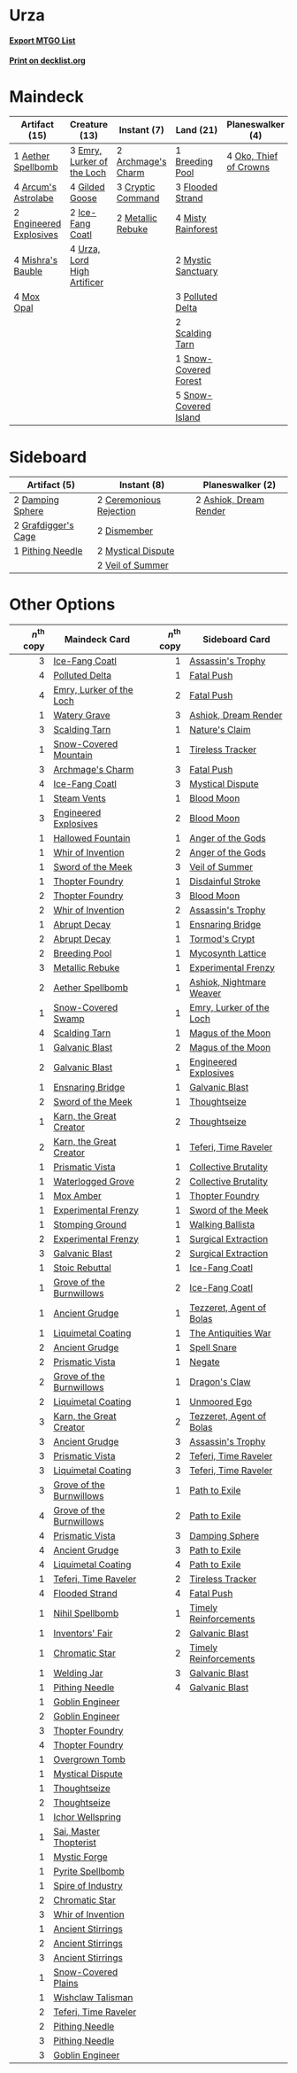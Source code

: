 # Urza

#### [Export MTGO List](../collection/Urza/Urza.txt)
#### [Print on decklist.org](http://decklist.org/?deckmain=1%09Aether%20Spellbomb%0A2%09Archmage's%20Charm%0A4%09Arcum's%20Astrolabe%0A1%09Breeding%20Pool%0A3%09Cryptic%20Command%0A3%09Emry,%20Lurker%20of%20the%20Loch%0A2%09Engineered%20Explosives%0A3%09Flooded%20Strand%0A4%09Gilded%20Goose%0A2%09Ice-Fang%20Coatl%0A2%09Metallic%20Rebuke%0A4%09Mishra's%20Bauble%0A4%09Misty%20Rainforest%0A4%09Mox%20Opal%0A2%09Mystic%20Sanctuary%0A4%09Oko,%20Thief%20of%20Crowns%0A3%09Polluted%20Delta%0A2%09Scalding%20Tarn%0A1%09Snow-Covered%20Forest%0A5%09Snow-Covered%20Island%0A4%09Urza,%20Lord%20High%20Artificer&deckside=2%09Ashiok,%20Dream%20Render%0A2%09Ceremonious%20Rejection%0A2%09Damping%20Sphere%0A2%09Dismember%0A2%09Grafdigger's%20Cage%0A2%09Mystical%20Dispute%0A1%09Pithing%20Needle%0A2%09Veil%20of%20Summer)
# Maindeck

|                                          Artifact (15)                                          |                                            Creature (13)                                             |                                         Instant (7)                                         |                                           Land (21)                                            |                                        Planeswalker (4)                                         |
|-------------------------------------------------------------------------------------------------|------------------------------------------------------------------------------------------------------|---------------------------------------------------------------------------------------------|------------------------------------------------------------------------------------------------|-------------------------------------------------------------------------------------------------|
|1 [Aether Spellbomb](http://gatherer.wizards.com/Pages/Card/Details.aspx?multiverseid=220525)    |3 [Emry, Lurker of the Loch](http://gatherer.wizards.com/Pages/Card/Details.aspx?multiverseid=473005) |2 [Archmage's Charm](http://gatherer.wizards.com/Pages/Card/Details.aspx?multiverseid=463989)|1 [Breeding Pool](http://gatherer.wizards.com/Pages/Card/Details.aspx?multiverseid=97088)       |4 [Oko, Thief of Crowns](http://gatherer.wizards.com/Pages/Card/Details.aspx?multiverseid=473159)|
|4 [Arcum's Astrolabe](http://gatherer.wizards.com/Pages/Card/Details.aspx?multiverseid=464169)   |4 [Gilded Goose](http://gatherer.wizards.com/Pages/Card/Details.aspx?multiverseid=473122)             |3 [Cryptic Command](http://gatherer.wizards.com/Pages/Card/Details.aspx?multiverseid=438614) |3 [Flooded Strand](http://gatherer.wizards.com/Pages/Card/Details.aspx?multiverseid=405098)     |                                                                                                 |
|2 [Engineered Explosives](http://gatherer.wizards.com/Pages/Card/Details.aspx?multiverseid=50139)|2 [Ice-Fang Coatl](http://gatherer.wizards.com/Pages/Card/Details.aspx?multiverseid=464152)           |2 [Metallic Rebuke](http://gatherer.wizards.com/Pages/Card/Details.aspx?multiverseid=423706) |4 [Misty Rainforest](http://gatherer.wizards.com/Pages/Card/Details.aspx?multiverseid=405102)   |                                                                                                 |
|4 [Mishra's Bauble](http://gatherer.wizards.com/Pages/Card/Details.aspx?multiverseid=122122)     |4 [Urza, Lord High Artificer](http://gatherer.wizards.com/Pages/Card/Details.aspx?multiverseid=464024)|                                                                                             |2 [Mystic Sanctuary](http://gatherer.wizards.com/Pages/Card/Details.aspx?multiverseid=473209)   |                                                                                                 |
|4 [Mox Opal](http://gatherer.wizards.com/Pages/Card/Details.aspx?multiverseid=397719)            |                                                                                                      |                                                                                             |3 [Polluted Delta](http://gatherer.wizards.com/Pages/Card/Details.aspx?multiverseid=405104)     |                                                                                                 |
|                                                                                                 |                                                                                                      |                                                                                             |2 [Scalding Tarn](http://gatherer.wizards.com/Pages/Card/Details.aspx?multiverseid=405107)      |                                                                                                 |
|                                                                                                 |                                                                                                      |                                                                                             |1 [Snow-Covered Forest](http://gatherer.wizards.com/Pages/Card/Details.aspx?multiverseid=121192)|                                                                                                 |
|                                                                                                 |                                                                                                      |                                                                                             |5 [Snow-Covered Island](http://gatherer.wizards.com/Pages/Card/Details.aspx?multiverseid=121130)|                                                                                                 |


# Sideboard

|                                         Artifact (5)                                         |                                           Instant (8)                                            |                                        Planeswalker (2)                                         |
|----------------------------------------------------------------------------------------------|--------------------------------------------------------------------------------------------------|-------------------------------------------------------------------------------------------------|
|2 [Damping Sphere](http://gatherer.wizards.com/Pages/Card/Details.aspx?multiverseid=443101)   |2 [Ceremonious Rejection](http://gatherer.wizards.com/Pages/Card/Details.aspx?multiverseid=417613)|2 [Ashiok, Dream Render](http://gatherer.wizards.com/Pages/Card/Details.aspx?multiverseid=461155)|
|2 [Grafdigger's Cage](http://gatherer.wizards.com/Pages/Card/Details.aspx?multiverseid=278452)|2 [Dismember](http://gatherer.wizards.com/Pages/Card/Details.aspx?multiverseid=382182)            |                                                                                                 |
|1 [Pithing Needle](http://gatherer.wizards.com/Pages/Card/Details.aspx?multiverseid=129526)   |2 [Mystical Dispute](http://gatherer.wizards.com/Pages/Card/Details.aspx?multiverseid=473020)     |                                                                                                 |
|                                                                                              |2 [Veil of Summer](http://gatherer.wizards.com/Pages/Card/Details.aspx?multiverseid=466952)       |                                                                                                 |


# Other Options

|*n*<sup>th</sup> copy|                                           Maindeck Card                                           |*n*<sup>th</sup> copy|                                          Sideboard Card                                           |
|--------------------:|---------------------------------------------------------------------------------------------------|--------------------:|---------------------------------------------------------------------------------------------------|
|                    3|[Ice-Fang Coatl](http://gatherer.wizards.com/Pages/Card/Details.aspx?multiverseid=464152)          |                    1|[Assassin's Trophy](http://gatherer.wizards.com/Pages/Card/Details.aspx?multiverseid=452902)       |
|                    4|[Polluted Delta](http://gatherer.wizards.com/Pages/Card/Details.aspx?multiverseid=405104)          |                    1|[Fatal Push](http://gatherer.wizards.com/Pages/Card/Details.aspx?multiverseid=423724)              |
|                    4|[Emry, Lurker of the Loch](http://gatherer.wizards.com/Pages/Card/Details.aspx?multiverseid=473005)|                    2|[Fatal Push](http://gatherer.wizards.com/Pages/Card/Details.aspx?multiverseid=423724)              |
|                    1|[Watery Grave](http://gatherer.wizards.com/Pages/Card/Details.aspx?multiverseid=405114)            |                    3|[Ashiok, Dream Render](http://gatherer.wizards.com/Pages/Card/Details.aspx?multiverseid=461155)    |
|                    3|[Scalding Tarn](http://gatherer.wizards.com/Pages/Card/Details.aspx?multiverseid=405107)           |                    1|[Nature's Claim](http://gatherer.wizards.com/Pages/Card/Details.aspx?multiverseid=382316)          |
|                    1|[Snow-Covered Mountain](http://gatherer.wizards.com/Pages/Card/Details.aspx?multiverseid=121233)   |                    1|[Tireless Tracker](http://gatherer.wizards.com/Pages/Card/Details.aspx?multiverseid=409997)        |
|                    3|[Archmage's Charm](http://gatherer.wizards.com/Pages/Card/Details.aspx?multiverseid=463989)        |                    3|[Fatal Push](http://gatherer.wizards.com/Pages/Card/Details.aspx?multiverseid=423724)              |
|                    4|[Ice-Fang Coatl](http://gatherer.wizards.com/Pages/Card/Details.aspx?multiverseid=464152)          |                    3|[Mystical Dispute](http://gatherer.wizards.com/Pages/Card/Details.aspx?multiverseid=473020)        |
|                    1|[Steam Vents](http://gatherer.wizards.com/Pages/Card/Details.aspx?multiverseid=405109)             |                    1|[Blood Moon](http://gatherer.wizards.com/Pages/Card/Details.aspx?multiverseid=45386)               |
|                    3|[Engineered Explosives](http://gatherer.wizards.com/Pages/Card/Details.aspx?multiverseid=50139)    |                    2|[Blood Moon](http://gatherer.wizards.com/Pages/Card/Details.aspx?multiverseid=45386)               |
|                    1|[Hallowed Fountain](http://gatherer.wizards.com/Pages/Card/Details.aspx?multiverseid=97071)        |                    1|[Anger of the Gods](http://gatherer.wizards.com/Pages/Card/Details.aspx?multiverseid=438682)       |
|                    1|[Whir of Invention](http://gatherer.wizards.com/Pages/Card/Details.aspx?multiverseid=423716)       |                    2|[Anger of the Gods](http://gatherer.wizards.com/Pages/Card/Details.aspx?multiverseid=438682)       |
|                    1|[Sword of the Meek](http://gatherer.wizards.com/Pages/Card/Details.aspx?multiverseid=126215)       |                    3|[Veil of Summer](http://gatherer.wizards.com/Pages/Card/Details.aspx?multiverseid=466952)          |
|                    1|[Thopter Foundry](http://gatherer.wizards.com/Pages/Card/Details.aspx?multiverseid=183017)         |                    1|[Disdainful Stroke](http://gatherer.wizards.com/Pages/Card/Details.aspx?multiverseid=420705)       |
|                    2|[Thopter Foundry](http://gatherer.wizards.com/Pages/Card/Details.aspx?multiverseid=183017)         |                    3|[Blood Moon](http://gatherer.wizards.com/Pages/Card/Details.aspx?multiverseid=45386)               |
|                    2|[Whir of Invention](http://gatherer.wizards.com/Pages/Card/Details.aspx?multiverseid=423716)       |                    2|[Assassin's Trophy](http://gatherer.wizards.com/Pages/Card/Details.aspx?multiverseid=452902)       |
|                    1|[Abrupt Decay](http://gatherer.wizards.com/Pages/Card/Details.aspx?multiverseid=456061)            |                    1|[Ensnaring Bridge](http://gatherer.wizards.com/Pages/Card/Details.aspx?multiverseid=15866)         |
|                    2|[Abrupt Decay](http://gatherer.wizards.com/Pages/Card/Details.aspx?multiverseid=456061)            |                    1|[Tormod's Crypt](http://gatherer.wizards.com/Pages/Card/Details.aspx?multiverseid=389723)          |
|                    2|[Breeding Pool](http://gatherer.wizards.com/Pages/Card/Details.aspx?multiverseid=97088)            |                    1|[Mycosynth Lattice](http://gatherer.wizards.com/Pages/Card/Details.aspx?multiverseid=446209)       |
|                    3|[Metallic Rebuke](http://gatherer.wizards.com/Pages/Card/Details.aspx?multiverseid=423706)         |                    1|[Experimental Frenzy](http://gatherer.wizards.com/Pages/Card/Details.aspx?multiverseid=452849)     |
|                    2|[Aether Spellbomb](http://gatherer.wizards.com/Pages/Card/Details.aspx?multiverseid=220525)        |                    1|[Ashiok, Nightmare Weaver](http://gatherer.wizards.com/Pages/Card/Details.aspx?multiverseid=373500)|
|                    1|[Snow-Covered Swamp](http://gatherer.wizards.com/Pages/Card/Details.aspx?multiverseid=121256)      |                    1|[Emry, Lurker of the Loch](http://gatherer.wizards.com/Pages/Card/Details.aspx?multiverseid=473005)|
|                    4|[Scalding Tarn](http://gatherer.wizards.com/Pages/Card/Details.aspx?multiverseid=405107)           |                    1|[Magus of the Moon](http://gatherer.wizards.com/Pages/Card/Details.aspx?multiverseid=136152)       |
|                    1|[Galvanic Blast](http://gatherer.wizards.com/Pages/Card/Details.aspx?multiverseid=442781)          |                    2|[Magus of the Moon](http://gatherer.wizards.com/Pages/Card/Details.aspx?multiverseid=136152)       |
|                    2|[Galvanic Blast](http://gatherer.wizards.com/Pages/Card/Details.aspx?multiverseid=442781)          |                    1|[Engineered Explosives](http://gatherer.wizards.com/Pages/Card/Details.aspx?multiverseid=50139)    |
|                    1|[Ensnaring Bridge](http://gatherer.wizards.com/Pages/Card/Details.aspx?multiverseid=15866)         |                    1|[Galvanic Blast](http://gatherer.wizards.com/Pages/Card/Details.aspx?multiverseid=442781)          |
|                    2|[Sword of the Meek](http://gatherer.wizards.com/Pages/Card/Details.aspx?multiverseid=126215)       |                    1|[Thoughtseize](http://gatherer.wizards.com/Pages/Card/Details.aspx?multiverseid=438676)            |
|                    1|[Karn, the Great Creator](http://gatherer.wizards.com/Pages/Card/Details.aspx?multiverseid=460928) |                    2|[Thoughtseize](http://gatherer.wizards.com/Pages/Card/Details.aspx?multiverseid=438676)            |
|                    2|[Karn, the Great Creator](http://gatherer.wizards.com/Pages/Card/Details.aspx?multiverseid=460928) |                    1|[Teferi, Time Raveler](http://gatherer.wizards.com/Pages/Card/Details.aspx?multiverseid=461148)    |
|                    1|[Prismatic Vista](http://gatherer.wizards.com/Pages/Card/Details.aspx?multiverseid=464193)         |                    1|[Collective Brutality](http://gatherer.wizards.com/Pages/Card/Details.aspx?multiverseid=414380)    |
|                    1|[Waterlogged Grove](http://gatherer.wizards.com/Pages/Card/Details.aspx?multiverseid=464198)       |                    2|[Collective Brutality](http://gatherer.wizards.com/Pages/Card/Details.aspx?multiverseid=414380)    |
|                    1|[Mox Amber](http://gatherer.wizards.com/Pages/Card/Details.aspx?multiverseid=443112)               |                    1|[Thopter Foundry](http://gatherer.wizards.com/Pages/Card/Details.aspx?multiverseid=183017)         |
|                    1|[Experimental Frenzy](http://gatherer.wizards.com/Pages/Card/Details.aspx?multiverseid=452849)     |                    1|[Sword of the Meek](http://gatherer.wizards.com/Pages/Card/Details.aspx?multiverseid=126215)       |
|                    1|[Stomping Ground](http://gatherer.wizards.com/Pages/Card/Details.aspx?multiverseid=405110)         |                    1|[Walking Ballista](http://gatherer.wizards.com/Pages/Card/Details.aspx?multiverseid=423848)        |
|                    2|[Experimental Frenzy](http://gatherer.wizards.com/Pages/Card/Details.aspx?multiverseid=452849)     |                    1|[Surgical Extraction](http://gatherer.wizards.com/Pages/Card/Details.aspx?multiverseid=397706)     |
|                    3|[Galvanic Blast](http://gatherer.wizards.com/Pages/Card/Details.aspx?multiverseid=442781)          |                    2|[Surgical Extraction](http://gatherer.wizards.com/Pages/Card/Details.aspx?multiverseid=397706)     |
|                    1|[Stoic Rebuttal](http://gatherer.wizards.com/Pages/Card/Details.aspx?multiverseid=397765)          |                    1|[Ice-Fang Coatl](http://gatherer.wizards.com/Pages/Card/Details.aspx?multiverseid=464152)          |
|                    1|[Grove of the Burnwillows](http://gatherer.wizards.com/Pages/Card/Details.aspx?multiverseid=130595)|                    2|[Ice-Fang Coatl](http://gatherer.wizards.com/Pages/Card/Details.aspx?multiverseid=464152)          |
|                    1|[Ancient Grudge](http://gatherer.wizards.com/Pages/Card/Details.aspx?multiverseid=235600)          |                    1|[Tezzeret, Agent of Bolas](http://gatherer.wizards.com/Pages/Card/Details.aspx?multiverseid=214065)|
|                    1|[Liquimetal Coating](http://gatherer.wizards.com/Pages/Card/Details.aspx?multiverseid=389578)      |                    1|[The Antiquities War](http://gatherer.wizards.com/Pages/Card/Details.aspx?multiverseid=442930)     |
|                    2|[Ancient Grudge](http://gatherer.wizards.com/Pages/Card/Details.aspx?multiverseid=235600)          |                    1|[Spell Snare](http://gatherer.wizards.com/Pages/Card/Details.aspx?multiverseid=446100)             |
|                    2|[Prismatic Vista](http://gatherer.wizards.com/Pages/Card/Details.aspx?multiverseid=464193)         |                    1|[Negate](http://gatherer.wizards.com/Pages/Card/Details.aspx?multiverseid=423707)                  |
|                    2|[Grove of the Burnwillows](http://gatherer.wizards.com/Pages/Card/Details.aspx?multiverseid=130595)|                    1|[Dragon's Claw](http://gatherer.wizards.com/Pages/Card/Details.aspx?multiverseid=129527)           |
|                    2|[Liquimetal Coating](http://gatherer.wizards.com/Pages/Card/Details.aspx?multiverseid=389578)      |                    1|[Unmoored Ego](http://gatherer.wizards.com/Pages/Card/Details.aspx?multiverseid=452962)            |
|                    3|[Karn, the Great Creator](http://gatherer.wizards.com/Pages/Card/Details.aspx?multiverseid=460928) |                    2|[Tezzeret, Agent of Bolas](http://gatherer.wizards.com/Pages/Card/Details.aspx?multiverseid=214065)|
|                    3|[Ancient Grudge](http://gatherer.wizards.com/Pages/Card/Details.aspx?multiverseid=235600)          |                    3|[Assassin's Trophy](http://gatherer.wizards.com/Pages/Card/Details.aspx?multiverseid=452902)       |
|                    3|[Prismatic Vista](http://gatherer.wizards.com/Pages/Card/Details.aspx?multiverseid=464193)         |                    2|[Teferi, Time Raveler](http://gatherer.wizards.com/Pages/Card/Details.aspx?multiverseid=461148)    |
|                    3|[Liquimetal Coating](http://gatherer.wizards.com/Pages/Card/Details.aspx?multiverseid=389578)      |                    3|[Teferi, Time Raveler](http://gatherer.wizards.com/Pages/Card/Details.aspx?multiverseid=461148)    |
|                    3|[Grove of the Burnwillows](http://gatherer.wizards.com/Pages/Card/Details.aspx?multiverseid=130595)|                    1|[Path to Exile](http://gatherer.wizards.com/Pages/Card/Details.aspx?multiverseid=220511)           |
|                    4|[Grove of the Burnwillows](http://gatherer.wizards.com/Pages/Card/Details.aspx?multiverseid=130595)|                    2|[Path to Exile](http://gatherer.wizards.com/Pages/Card/Details.aspx?multiverseid=220511)           |
|                    4|[Prismatic Vista](http://gatherer.wizards.com/Pages/Card/Details.aspx?multiverseid=464193)         |                    3|[Damping Sphere](http://gatherer.wizards.com/Pages/Card/Details.aspx?multiverseid=443101)          |
|                    4|[Ancient Grudge](http://gatherer.wizards.com/Pages/Card/Details.aspx?multiverseid=235600)          |                    3|[Path to Exile](http://gatherer.wizards.com/Pages/Card/Details.aspx?multiverseid=220511)           |
|                    4|[Liquimetal Coating](http://gatherer.wizards.com/Pages/Card/Details.aspx?multiverseid=389578)      |                    4|[Path to Exile](http://gatherer.wizards.com/Pages/Card/Details.aspx?multiverseid=220511)           |
|                    1|[Teferi, Time Raveler](http://gatherer.wizards.com/Pages/Card/Details.aspx?multiverseid=461148)    |                    2|[Tireless Tracker](http://gatherer.wizards.com/Pages/Card/Details.aspx?multiverseid=409997)        |
|                    4|[Flooded Strand](http://gatherer.wizards.com/Pages/Card/Details.aspx?multiverseid=405098)          |                    4|[Fatal Push](http://gatherer.wizards.com/Pages/Card/Details.aspx?multiverseid=423724)              |
|                    1|[Nihil Spellbomb](http://gatherer.wizards.com/Pages/Card/Details.aspx?multiverseid=442215)         |                    1|[Timely Reinforcements](http://gatherer.wizards.com/Pages/Card/Details.aspx?multiverseid=220074)   |
|                    1|[Inventors' Fair](http://gatherer.wizards.com/Pages/Card/Details.aspx?multiverseid=417820)         |                    2|[Galvanic Blast](http://gatherer.wizards.com/Pages/Card/Details.aspx?multiverseid=442781)          |
|                    1|[Chromatic Star](http://gatherer.wizards.com/Pages/Card/Details.aspx?multiverseid=135279)          |                    2|[Timely Reinforcements](http://gatherer.wizards.com/Pages/Card/Details.aspx?multiverseid=220074)   |
|                    1|[Welding Jar](http://gatherer.wizards.com/Pages/Card/Details.aspx?multiverseid=48328)              |                    3|[Galvanic Blast](http://gatherer.wizards.com/Pages/Card/Details.aspx?multiverseid=442781)          |
|                    1|[Pithing Needle](http://gatherer.wizards.com/Pages/Card/Details.aspx?multiverseid=129526)          |                    4|[Galvanic Blast](http://gatherer.wizards.com/Pages/Card/Details.aspx?multiverseid=442781)          |
|                    1|[Goblin Engineer](http://gatherer.wizards.com/Pages/Card/Details.aspx?multiverseid=464077)         |                     |                                                                                                   |
|                    2|[Goblin Engineer](http://gatherer.wizards.com/Pages/Card/Details.aspx?multiverseid=464077)         |                     |                                                                                                   |
|                    3|[Thopter Foundry](http://gatherer.wizards.com/Pages/Card/Details.aspx?multiverseid=183017)         |                     |                                                                                                   |
|                    4|[Thopter Foundry](http://gatherer.wizards.com/Pages/Card/Details.aspx?multiverseid=183017)         |                     |                                                                                                   |
|                    1|[Overgrown Tomb](http://gatherer.wizards.com/Pages/Card/Details.aspx?multiverseid=405103)          |                     |                                                                                                   |
|                    1|[Mystical Dispute](http://gatherer.wizards.com/Pages/Card/Details.aspx?multiverseid=473020)        |                     |                                                                                                   |
|                    1|[Thoughtseize](http://gatherer.wizards.com/Pages/Card/Details.aspx?multiverseid=438676)            |                     |                                                                                                   |
|                    2|[Thoughtseize](http://gatherer.wizards.com/Pages/Card/Details.aspx?multiverseid=438676)            |                     |                                                                                                   |
|                    1|[Ichor Wellspring](http://gatherer.wizards.com/Pages/Card/Details.aspx?multiverseid=389551)        |                     |                                                                                                   |
|                    1|[Sai, Master Thopterist](http://gatherer.wizards.com/Pages/Card/Details.aspx?multiverseid=447205)  |                     |                                                                                                   |
|                    1|[Mystic Forge](http://gatherer.wizards.com/Pages/Card/Details.aspx?multiverseid=466987)            |                     |                                                                                                   |
|                    1|[Pyrite Spellbomb](http://gatherer.wizards.com/Pages/Card/Details.aspx?multiverseid=442796)        |                     |                                                                                                   |
|                    1|[Spire of Industry](http://gatherer.wizards.com/Pages/Card/Details.aspx?multiverseid=423851)       |                     |                                                                                                   |
|                    2|[Chromatic Star](http://gatherer.wizards.com/Pages/Card/Details.aspx?multiverseid=135279)          |                     |                                                                                                   |
|                    3|[Whir of Invention](http://gatherer.wizards.com/Pages/Card/Details.aspx?multiverseid=423716)       |                     |                                                                                                   |
|                    1|[Ancient Stirrings](http://gatherer.wizards.com/Pages/Card/Details.aspx?multiverseid=442148)       |                     |                                                                                                   |
|                    2|[Ancient Stirrings](http://gatherer.wizards.com/Pages/Card/Details.aspx?multiverseid=442148)       |                     |                                                                                                   |
|                    3|[Ancient Stirrings](http://gatherer.wizards.com/Pages/Card/Details.aspx?multiverseid=442148)       |                     |                                                                                                   |
|                    1|[Snow-Covered Plains](http://gatherer.wizards.com/Pages/Card/Details.aspx?multiverseid=121267)     |                     |                                                                                                   |
|                    1|[Wishclaw Talisman](http://gatherer.wizards.com/Pages/Card/Details.aspx?multiverseid=473072)       |                     |                                                                                                   |
|                    2|[Teferi, Time Raveler](http://gatherer.wizards.com/Pages/Card/Details.aspx?multiverseid=461148)    |                     |                                                                                                   |
|                    2|[Pithing Needle](http://gatherer.wizards.com/Pages/Card/Details.aspx?multiverseid=129526)          |                     |                                                                                                   |
|                    3|[Pithing Needle](http://gatherer.wizards.com/Pages/Card/Details.aspx?multiverseid=129526)          |                     |                                                                                                   |
|                    3|[Goblin Engineer](http://gatherer.wizards.com/Pages/Card/Details.aspx?multiverseid=464077)         |                     |                                                                                                   |

